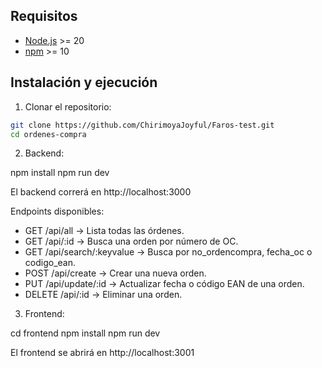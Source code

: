 ##  Requisitos

- [Node.js](https://nodejs.org/) >= 20
- [npm](https://www.npmjs.com/) >= 10

##  Instalación y ejecución

1. Clonar el repositorio:

```bash
git clone https://github.com/ChirimoyaJoyful/Faros-test.git
cd ordenes-compra
````

2. Backend:

npm install
npm run dev

El backend correrá en http://localhost:3000

Endpoints disponibles:

* GET /api/all → Lista todas las órdenes.
* GET /api/:id → Busca una orden por número de OC.
* GET /api/search/:keyvalue → Busca por no_ordencompra, fecha_oc o codigo_ean.
* POST /api/create → Crear una nueva orden.
* PUT /api/update/:id → Actualizar fecha o código EAN de una orden.
* DELETE /api/:id → Eliminar una orden.

3. Frontend:
   
cd frontend
npm install
npm run dev

El frontend se abrirá en http://localhost:3001

